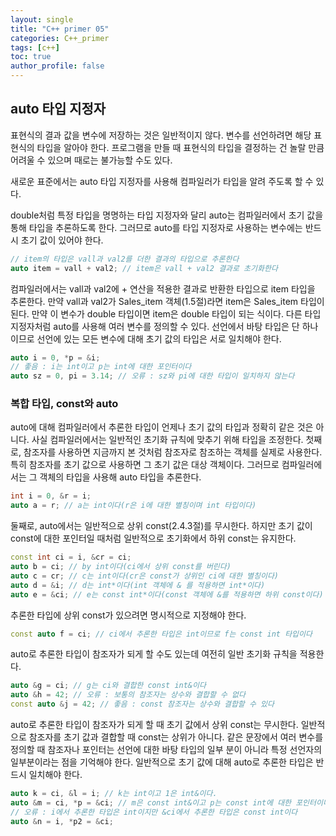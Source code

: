 ```yaml
---
layout: single
title: "C++ primer 05"
categories: C++_primer
tags: [c++]
toc: true
author_profile: false
---
```


## auto 타입 지정자

표현식의 결과 값을 변수에 저장하는 것은 일반적이지 않다. 변수를 선언하려면 해당 표현식의 타입을 알아야 한다. 프로그램을 만들 때 표현식의 타입을 결정하는 건 놀랄 만큼 어려울 수 있으며 때로는 불가능할 수도 있다.

새로운 표준에서는 auto 타입 지정자를 사용해 컴파일러가 타입을 알려 주도록 할 수 있다.

double처럼 특정 타입을 명명하는 타입 지정자와 달리 auto는 컴파일러에서 초기 값을 통해 타입을 추론하도록 한다. 그러므로 auto를 타입 지정자로 사용하는 변수에는 반드시 초기 값이 있어야 한다.

```c++
// item의 타입은 vall과 val2를 더한 결과의 타입으로 추론한다
auto item = vall + val2; // item은 vall + val2 결과로 초기화한다
```

컴파일러에서는 vall과 val2에 + 연산을 적용한 결과로 반환한 타입으로 item 타입을 추론한다. 만약 vall과 val2가 Sales_item 객체(1.5절)라면 item은 Sales_item 타입이 된다. 만약 이 변수가 double 타입이면 item은 double 타입이 되는 식이다.
다른 타입 지정자처럼 auto를 사용해 여러 변수를 정의할 수 있다. 선언에서 바탕 타입은 단 하나이므로 선언에 있는 모든 변수에 대해 초기 값의 타입은 서로 일치해야 한다.

```c++
auto i = 0, *p = &i;
// 좋음 : i는 int이고 p는 int에 대한 포인터이다
auto sz = 0, pi = 3.14; // 오류 : sz와 pi에 대한 타입이 일치하지 않는다
```

### 복합 타입, const와 auto

auto에 대해 컴파일러에서 추론한 타입이 언제나 초기 값의 타입과 정확히 같은 것은 아니다. 사실 컴파일러에서는 일반적인 초기화 규칙에 맞추기 위해 타입을 조정한다.
첫째로, 참조자를 사용하면 지금까지 본 것처럼 참조자로 참조하는 객체를 실제로 사용한다. 특히 참조자를 초기 값으로 사용하면 그 초기 값은 대상 객체이다. 그러므로 컴파일러에서는 그 객체의 타입을 사용해 auto 타입을 추론한다.

```c++
int i = 0, &r = i;
auto a = r; // a는 int이다(r은 i에 대한 별칭이며 int 타입이다)
```

둘째로, auto에서는 일반적으로 상위 const(2.4.3절)를 무시한다. 하지만 초기 값이 const에 대한 포인터일 때처럼 일반적으로 초기화에서 하위 const는 유지한다.

```c++
const int ci = i, &cr = ci;
auto b = ci; // by int이다(ci에서 상위 const를 버린다)
auto c = cr; // c는 int이다(cr은 const가 상위인 ci에 대한 별칭이다)
auto d = &i; // d는 int*이다(int 객체에 & 를 적용하면 int*이다)
auto e = &ci; // e는 const int*이다(const 객체에 &를 적용하면 하위 const이다)
```

추론한 타입에 상위 const가 있으려면 명시적으로 지정해야 한다.

```c++
const auto f = ci; // ci에서 추론한 타입은 int이므로 f는 const int 타입이다
```

auto로 추론한 타입이 참조자가 되게 할 수도 있는데 여전히 일반 초기화 규칙을 적용한다.

```c++
auto &g = ci; // g는 ci와 결합한 const int&이다
auto &h = 42; // 오류 : 보통의 참조자는 상수와 결합할 수 없다
const auto &j = 42; // 좋음 : const 참조자는 상수와 결합할 수 있다
```

auto로 추론한 타입이 참조자가 되게 할 때 초기 값에서 상위 const는 무시한다. 일반적
으로 참조자를 초기 값과 결합할 때 const는 상위가 아니다.
같은 문장에서 여러 변수를 정의할 때 참조자나 포인터는 선언에 대한 바탕 타입의 일부
분이 아니라 특정 선언자의 일부분이라는 점을 기억해야 한다. 일반적으로 초기 값에 대해 auto로 추론한 타입은 반드시 일치해야 한다.

```c++
auto k = ci, &l = i; // k는 int이고 1은 int&이다.
auto &m = ci, *p = &ci; // m은 const int&이고 p는 const int에 대한 포인터이다.
// 오류 : i에서 추론한 타입은 int이지만 &ci에서 추론한 타입은 const int이다
auto &n = i, *p2 = &ci;
```
